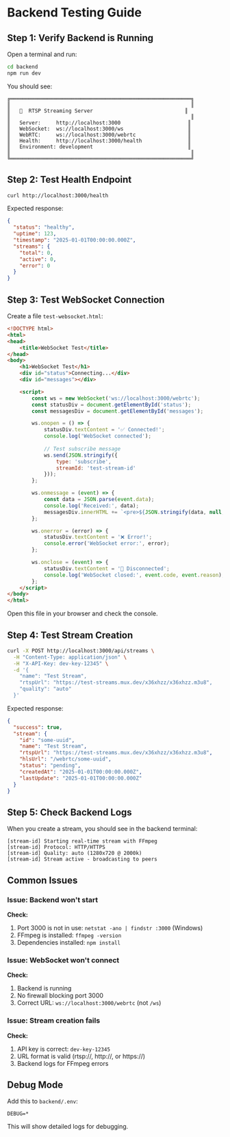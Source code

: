 # Backend Testing Guide

## Step 1: Verify Backend is Running

Open a terminal and run:

```bash
cd backend
npm run dev
```

You should see:
```
╔═══════════════════════════════════════════════════════════╗
║                                                           ║
║   🎥  RTSP Streaming Server                              ║
║                                                           ║
║   Server:     http://localhost:3000                      ║
║   WebSocket:  ws://localhost:3000/ws                     ║
║   WebRTC:     ws://localhost:3000/webrtc                 ║
║   Health:     http://localhost:3000/health               ║
║   Environment: development                               ║
║                                                           ║
╚═══════════════════════════════════════════════════════════╝
```

## Step 2: Test Health Endpoint

```bash
curl http://localhost:3000/health
```

Expected response:
```json
{
  "status": "healthy",
  "uptime": 123,
  "timestamp": "2025-01-01T00:00:00.000Z",
  "streams": {
    "total": 0,
    "active": 0,
    "error": 0
  }
}
```

## Step 3: Test WebSocket Connection

Create a file `test-websocket.html`:

```html
<!DOCTYPE html>
<html>
<head>
    <title>WebSocket Test</title>
</head>
<body>
    <h1>WebSocket Test</h1>
    <div id="status">Connecting...</div>
    <div id="messages"></div>

    <script>
        const ws = new WebSocket('ws://localhost:3000/webrtc');
        const statusDiv = document.getElementById('status');
        const messagesDiv = document.getElementById('messages');

        ws.onopen = () => {
            statusDiv.textContent = '✅ Connected!';
            console.log('WebSocket connected');
            
            // Test subscribe message
            ws.send(JSON.stringify({
                type: 'subscribe',
                streamId: 'test-stream-id'
            }));
        };

        ws.onmessage = (event) => {
            const data = JSON.parse(event.data);
            console.log('Received:', data);
            messagesDiv.innerHTML += `<pre>${JSON.stringify(data, null, 2)}</pre>`;
        };

        ws.onerror = (error) => {
            statusDiv.textContent = '❌ Error!';
            console.error('WebSocket error:', error);
        };

        ws.onclose = (event) => {
            statusDiv.textContent = '🔌 Disconnected';
            console.log('WebSocket closed:', event.code, event.reason);
        };
    </script>
</body>
</html>
```

Open this file in your browser and check the console.

## Step 4: Test Stream Creation

```bash
curl -X POST http://localhost:3000/api/streams \
  -H "Content-Type: application/json" \
  -H "X-API-Key: dev-key-12345" \
  -d '{
    "name": "Test Stream",
    "rtspUrl": "https://test-streams.mux.dev/x36xhzz/x36xhzz.m3u8",
    "quality": "auto"
  }'
```

Expected response:
```json
{
  "success": true,
  "stream": {
    "id": "some-uuid",
    "name": "Test Stream",
    "rtspUrl": "https://test-streams.mux.dev/x36xhzz/x36xhzz.m3u8",
    "hlsUrl": "/webrtc/some-uuid",
    "status": "pending",
    "createdAt": "2025-01-01T00:00:00.000Z",
    "lastUpdate": "2025-01-01T00:00:00.000Z"
  }
}
```

## Step 5: Check Backend Logs

When you create a stream, you should see in the backend terminal:

```
[stream-id] Starting real-time stream with FFmpeg
[stream-id] Protocol: HTTP/HTTPS
[stream-id] Quality: auto (1280x720 @ 2000k)
[stream-id] Stream active - broadcasting to peers
```

## Common Issues

### Issue: Backend won't start

**Check:**
1. Port 3000 is not in use: `netstat -ano | findstr :3000` (Windows)
2. FFmpeg is installed: `ffmpeg -version`
3. Dependencies installed: `npm install`

### Issue: WebSocket won't connect

**Check:**
1. Backend is running
2. No firewall blocking port 3000
3. Correct URL: `ws://localhost:3000/webrtc` (not `/ws`)

### Issue: Stream creation fails

**Check:**
1. API key is correct: `dev-key-12345`
2. URL format is valid (rtsp://, http://, or https://)
3. Backend logs for FFmpeg errors

## Debug Mode

Add this to `backend/.env`:

```env
DEBUG=*
```

This will show detailed logs for debugging.
